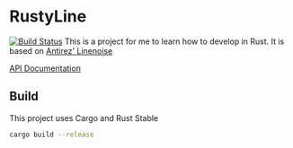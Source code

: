 # RustyLine
[![Build Status](https://travis-ci.org/kkawakam/rustyline.svg?branch=master)](https://travis-ci.org/kkawakam/rustyline)
This is a project for me to learn how to develop in Rust.
It is based on [Antirez' Linenoise](https://github.com/antirez/linenoise)

[API Documentation](https://kkawakam.github.io/rustyline)

## Build
This project uses Cargo and Rust Stable
```bash
cargo build --release
```
